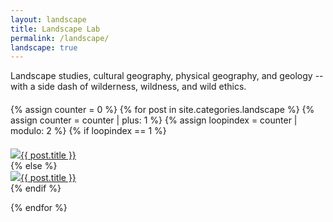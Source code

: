 ```yaml
---
layout: landscape
title: Landscape Lab
permalink: /landscape/
landscape: true
---
```


<div class="container">

<div class="value-props row">
<div class="twelve columns">Landscape studies, cultural geography, physical geography, and geology -- with a side dash of wilderness, wildness, and wild ethics.</div></div>
</div>

<div class="container" style="margin-top: 20px;"> 

{% assign counter = 0 %}
{% for post in site.categories.landscape %}
{% assign counter = counter | plus: 1 %}
{% assign loopindex = counter | modulo: 2 %}
{% if loopindex == 1 %}
<div class="value-props row" style="margin-top: 20px;">
<div class="six columns blogthumb"><a href="{{post.url}}"><img src="{{ post.image }}">{{ post.title }}</a></div>
{% else %}
<div class="six columns blogthumb"><a href="{{post.url}}"><img src="{{ post.image }}">{{ post.title }}</a></div>
</div>
{% endif %}
	
{% endfor %}

</div>
